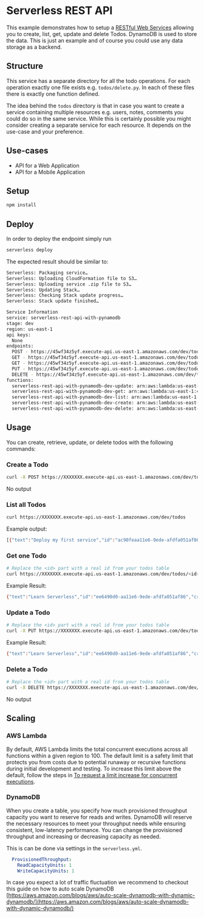 <!--
title: 'AWS Serverless REST API with DynamoDB store example in Python'
description: 'This example demonstrates how to setup a RESTful Web Service allowing you to create, list, get, update and delete Todos. DynamoDB is used to store the data.'
layout: Doc
framework: v1
platform: AWS
language: Python
authorLink: 'https://github.com/'
-->
# Serverless REST API

This example demonstrates how to setup a [RESTful Web Services](https://en.wikipedia.org/wiki/Representational_state_transfer#Applied_to_web_services) allowing you to create, list, get, update and delete Todos. DynamoDB is used to store the data. This is just an example and of course you could use any data storage as a backend.

## Structure

This service has a separate directory for all the todo operations. For each operation exactly one file exists e.g. `todos/delete.py`. In each of these files there is exactly one function defined.

The idea behind the `todos` directory is that in case you want to create a service containing multiple resources e.g. users, notes, comments you could do so in the same service. While this is certainly possible you might consider creating a separate service for each resource. It depends on the use-case and your preference.

## Use-cases

- API for a Web Application
- API for a Mobile Application

## Setup

```bash
npm install
```

## Deploy

In order to deploy the endpoint simply run

```bash
serverless deploy
```

The expected result should be similar to:

```bash
Serverless: Packaging service…
Serverless: Uploading CloudFormation file to S3…
Serverless: Uploading service .zip file to S3…
Serverless: Updating Stack…
Serverless: Checking Stack update progress…
Serverless: Stack update finished…

Service Information
service: serverless-rest-api-with-pynamodb
stage: dev
region: us-east-1
api keys:
  None
endpoints:
  POST - https://45wf34z5yf.execute-api.us-east-1.amazonaws.com/dev/todos
  GET - https://45wf34z5yf.execute-api.us-east-1.amazonaws.com/dev/todos
  GET - https://45wf34z5yf.execute-api.us-east-1.amazonaws.com/dev/todos/{id}
  PUT - https://45wf34z5yf.execute-api.us-east-1.amazonaws.com/dev/todos/{id}
  DELETE - https://45wf34z5yf.execute-api.us-east-1.amazonaws.com/dev/todos/{id}
functions:
  serverless-rest-api-with-pynamodb-dev-update: arn:aws:lambda:us-east-1:488110005556:function:serverless-rest-api-with-pynamodb-dev-update
  serverless-rest-api-with-pynamodb-dev-get: arn:aws:lambda:us-east-1:488110005556:function:serverless-rest-api-with-pynamodb-dev-get
  serverless-rest-api-with-pynamodb-dev-list: arn:aws:lambda:us-east-1:488110005556:function:serverless-rest-api-with-pynamodb-dev-list
  serverless-rest-api-with-pynamodb-dev-create: arn:aws:lambda:us-east-1:488110005556:function:serverless-rest-api-with-pynamodb-dev-create
  serverless-rest-api-with-pynamodb-dev-delete: arn:aws:lambda:us-east-1:488110005556:function:serverless-rest-api-with-pynamodb-dev-delete
```

## Usage

You can create, retrieve, update, or delete todos with the following commands:

### Create a Todo

```bash
curl -X POST https://XXXXXXX.execute-api.us-east-1.amazonaws.com/dev/todos --data '{ "text": "Learn Serverless" }'
```

No output

### List all Todos

```bash
curl https://XXXXXXX.execute-api.us-east-1.amazonaws.com/dev/todos
```

Example output:
```bash
[{"text":"Deploy my first service","id":"ac90feaa11e6-9ede-afdfa051af86","checked":true,"updatedAt":1479139961304},{"text":"Learn Serverless","id":"206793aa11e6-9ede-afdfa051af86","createdAt":1479139943241,"checked":false,"updatedAt":1479139943241}]%
```

### Get one Todo

```bash
# Replace the <id> part with a real id from your todos table
curl https://XXXXXXX.execute-api.us-east-1.amazonaws.com/dev/todos/<id>
```

Example Result:
```bash
{"text":"Learn Serverless","id":"ee6490d0-aa11e6-9ede-afdfa051af86","createdAt":1479138570824,"checked":false,"updatedAt":1479138570824}%
```

### Update a Todo

```bash
# Replace the <id> part with a real id from your todos table
curl -X PUT https://XXXXXXX.execute-api.us-east-1.amazonaws.com/dev/todos/<id> --data '{ "text": "Learn Serverless", "checked": true }'
```

Example Result:
```bash
{"text":"Learn Serverless","id":"ee6490d0-aa11e6-9ede-afdfa051af86","createdAt":1479138570824,"checked":true,"updatedAt":1479138570824}%
```

### Delete a Todo

```bash
# Replace the <id> part with a real id from your todos table
curl -X DELETE https://XXXXXXX.execute-api.us-east-1.amazonaws.com/dev/todos/<id>
```

No output

## Scaling

### AWS Lambda

By default, AWS Lambda limits the total concurrent executions across all functions within a given region to 100. The default limit is a safety limit that protects you from costs due to potential runaway or recursive functions during initial development and testing. To increase this limit above the default, follow the steps in [To request a limit increase for concurrent executions](http://docs.aws.amazon.com/lambda/latest/dg/concurrent-executions.html#increase-concurrent-executions-limit).

### DynamoDB

When you create a table, you specify how much provisioned throughput capacity you want to reserve for reads and writes. DynamoDB will reserve the necessary resources to meet your throughput needs while ensuring consistent, low-latency performance. You can change the provisioned throughput and increasing or decreasing capacity as needed.

This is can be done via settings in the `serverless.yml`.

```yaml
  ProvisionedThroughput:
    ReadCapacityUnits: 1
    WriteCapacityUnits: 1
```

In case you expect a lot of traffic fluctuation we recommend to checkout this guide on how to auto scale DynamoDB [https://aws.amazon.com/blogs/aws/auto-scale-dynamodb-with-dynamic-dynamodb/](https://aws.amazon.com/blogs/aws/auto-scale-dynamodb-with-dynamic-dynamodb/)
